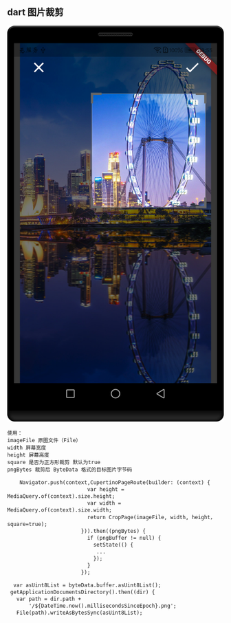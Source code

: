 
## dart 图片裁剪

![avatar](https://github.com/huoshulei/crop/blob/master/img/corp.png)

    使用：
    imageFile 原图文件（File）
    width 屏幕宽度
    height 屏幕高度
    square 是否为正方形裁剪 默认为true
    pngBytes 裁剪后 ByteData 格式的目标图片字节码

```
    Navigator.push(context,CupertinoPageRoute(builder: (context) {
                          var height = MediaQuery.of(context).size.height;
                          var width = MediaQuery.of(context).size.width;
                          return CropPage(imageFile, width, height，square=true);
                        })).then((pngBytes) {
                          if (pngBuffer != null) {
                            setState(() {
                             ...
                            });
                          }
                        });

```
```
  var asUint8List = byteData.buffer.asUint8List();
 getApplicationDocumentsDirectory().then((dir) {
   var path = dir.path +
       '/${DateTime.now().millisecondsSinceEpoch}.png';
   File(path).writeAsBytesSync(asUint8List);
```
